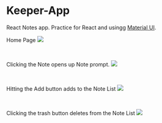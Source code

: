 # Keeper-App
React Notes app. Practice for React and usingg <a href="https://mui.com/material-ui/icons/">Material UI</a>.

Home Page
<img src="screenshot/Home.png">

<br>

Clicking the Note opens up Note prompt.
<img src="screenshot/Create-Note.png">

<br>

Hitting the Add button adds to the Note List
<img src="screenshot/Note-List.png">

<br>

Clicking the trash button deletes from the Note List
<img src="screenshot/Delete.png">